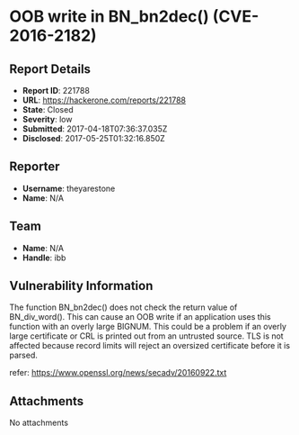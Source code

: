 # OOB write in BN_bn2dec() (CVE-2016-2182)

## Report Details
- **Report ID**: 221788
- **URL**: https://hackerone.com/reports/221788
- **State**: Closed
- **Severity**: low
- **Submitted**: 2017-04-18T07:36:37.035Z
- **Disclosed**: 2017-05-25T01:32:16.850Z

## Reporter
- **Username**: theyarestone
- **Name**: N/A

## Team
- **Name**: N/A
- **Handle**: ibb

## Vulnerability Information
The function BN_bn2dec() does not check the return value of BN_div_word().
This can cause an OOB write if an application uses this function with an
overly large BIGNUM. This could be a problem if an overly large certificate
or CRL is printed out from an untrusted source. TLS is not affected because
record limits will reject an oversized certificate before it is parsed.

refer:
https://www.openssl.org/news/secadv/20160922.txt

## Attachments
No attachments
